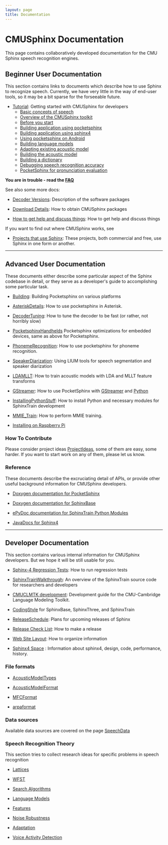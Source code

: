 ```yaml
---
layout: page 
title: Documentation
---
```

# CMUSphinx Documentation


This page contains collaboratively developed documentation for the CMU Sphinx 
speech recognition engines.

## Beginner User Documentation

This section contains links to documents which describe how to use Sphinx to 
recognize speech. 
Currently, we have very little in the way of end-user tools, so it may be a bit 
sparse for the 
forseeable future.


*  [Tutorial](Tutorial): Getting started with CMUSphinx for developers
     * [ Basic concepts of speech](tutorialconcepts )
     * [ Overview of the CMUSphinx toolkit](tutorialoverview )
     * [ Before you start](tutorialbeforestart )
     * [ Building application using pocketsphinx](tutorialpocketsphinx)
     * [ Building application using sphinx4](tutorialsphinx4)
     * [ Using pocketsphinx on Android](tutorialandroid )
     * [ Building language models](tutoriallm)
     * [ Adapting existing acoustic model](tutorialadapt )
     * [ Building the acoustic model](tutorialam )
     * [ Building a dictionary](tutorialdict)
     * [ Debugging speech recognition accuracy](tutorialtuning )
     * [ PocketSphinx for pronunciation 
evaluation](pocketsphinx_pronunciation_evaluation )

**You are in trouble - read the [FAQ](FAQ)**

See also some more docs:


*  [ Decoder Versions](Versions ): Description of the software packages

*  [ Download Details](Download ): How to obtain CMUSphinx packages

*  [ How to get help and discuss things](Communicate ): How to get help and 
discuss things

If you want to find out where CMUSphinx works, see 


*  [Projects that use Sphinx](SphinxInAction): These projects, both commercial 
and free, use Sphinx in one form or another.

------------------------------------------------

## Advanced User Documentation

These documents either describe some particular aspect of the Sphinx codebase 
in detail, or they serve as a
developer's guide to accomplishing some particular task.


*  [Building](Building): Building Pocketsphinx on various platforms

*  [AsteriskDetails](AsteriskDetails): How to use pocketsphinx in Asterisk.

*  [DecoderTuning](DecoderTuning): How to tune the decoder to be fast (or 
rather, not horribly slow)

*  [PocketsphinxHandhelds](PocketsphinxHandhelds) Pocketsphinx optimizations 
for embedded devices, same as above for Pocketsphinx.

*  [PhonemeRecognition](PhonemeRecognition): How to use pocketsphinx for 
phoneme recognition.

*  [SpeakerDiarization](SpeakerDiarization): Using LIUM tools for speech 
segmentation and speaker diarization

*  [LDAMLLT](LDAMLLT): How to train acoustic models with LDA and MLLT feature 
transforms

*  [GStreamer](GStreamer): How to use PocketSphinx with 
[GStreamer](http://gstreamer.freedesktop.org/) and [Python](http://python.org)

*  [InstallingPythonStuff](InstallingPythonStuff): How to install Python and 
necessary modules for SphinxTrain development

*  [MMIE_Train](MMIE_Train): How to perform MMIE training.

*  [ Installing on Raspberry Pi](RaspberryPi )


### How To Contribute

Please consider project ideas [ProjectIdeas](ProjectIdeas), some of them are 
easy, some harder. If you want to start work on any of them, please let us know.

### Reference

These documents describe the excruciating detail of APIs, or provide other 
useful background information for CMUSphinx developers.


*  [Doxygen documentation for 
PocketSphinx](http://cmusphinx.sourceforge.net/api/pocketsphinx/)

*  [Doxygen documentation for 
SphinxBase](http://cmusphinx.sourceforge.net/api/sphinxbase/)

*  [ePyDoc documentation for SphinxTrain Python 
Modules](http://cmusphinx.sourceforge.net/api/python/cmusphinx/)

*  [JavaDocs for 
Sphinx4](http://cmusphinx.sourceforge.net/sphinx4/javadoc/index.html)

------------------------------------------------

## Developer Documentation

This section contains various internal information for CMUSphinx developers. 
But we hope it will be still usable for you.


*  [Sphinx-4 Regression Tests](RegressionTests): How to run regression tests

*  [SphinxTrainWalkthrough](SphinxTrainWalkthrough): An overview of the 
SphinxTrain source code for researchers and developers

*  [CMUCLMTK development](CMUCLMTKDevelopment): Development guide for the 
CMU-Cambridge Language Modeling Toolkit.

*  [CodingStyle](CodingStyle) for SphinxBase, SphinxThree, and SphinxTrain

*  [ReleaseSchedule](ReleaseSchedule): Plans for upcoming releases of Sphinx

*  [ Release Check List](ReleaseProcess ): How to make a release

*  [ Web Site Layout](WebResources ): How to organize information

*  [ Sphinx4 Space](sphinx4/webhome ) : Information about sphinx4, design, 
code, performance, history.

### File formats


*  [AcousticModelTypes](AcousticModelTypes)

*  [AcousticModelFormat](AcousticModelFormat)

*  [MFCFormat](MFCFormat)

*  [arpaformat](arpaformat)
### Data sources

Available data sources are covered on the page [SpeechData](SpeechData)

### Speech Recognition Theory

This section tries to collect research ideas for specific problems in speech 
recognition


*  [ Lattices](asr/lattices )

*  [ WFST](asr/wfst )

*  [ Search Algorithms](asr/search )

*  [ Language Models](asr/languagemodels )

*  [ Features](asr/features )

*  [ Noise Robustness](asr/noise )

*  [ Adaptation](asr/adaptation )

*  [ Voice Activity Detection](asr/vad )
